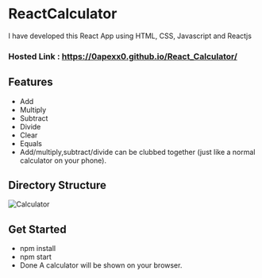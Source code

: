 # ReactCalculator
I have developed this React App using HTML, CSS, Javascript and Reactjs

### Hosted Link : https://0apexx0.github.io/React_Calculator/

## Features 
- Add
- Multiply
- Subtract
- Divide
- Clear
- Equals
- Add/multiply,subtract/divide can be clubbed together (just like a normal calculator on your phone).


## Directory Structure

![Calculator](https://user-images.githubusercontent.com/89356818/162709464-f40643e8-5149-455c-84bf-3e73f2f5650e.jpeg)

## Get Started 
- npm install
- npm start
- Done A calculator will be shown on your browser.
